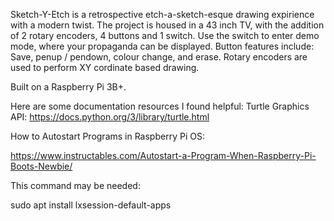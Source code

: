 Sketch-Y-Etch is a retrospective etch-a-sketch-esque drawing expirience with a modern twist.
The project is housed in a 43 inch TV, with the addition of 2 rotary encoders, 4 buttons and 1 switch.
Use the switch to enter demo mode, where your propaganda can be displayed. 
Button features include: Save, penup / pendown, colour change, and erase.
Rotary encoders are used to perform XY cordinate based drawing. 

Built on a Raspberry Pi 3B+. 

Here are some documentation resources I found helpful:
Turtle Graphics API:
https://docs.python.org/3/library/turtle.html

How to Autostart Programs in Raspberry Pi OS:

https://www.instructables.com/Autostart-a-Program-When-Raspberry-Pi-Boots-Newbie/

This command may be needed:

sudo apt install lxsession-default-apps
